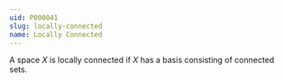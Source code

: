 ```yaml
---
uid: P000041
slug: locally-connected
name: Locally Connected
---
```

A space $X$ is locally connected if $X$ has a basis consisting of connected sets.

